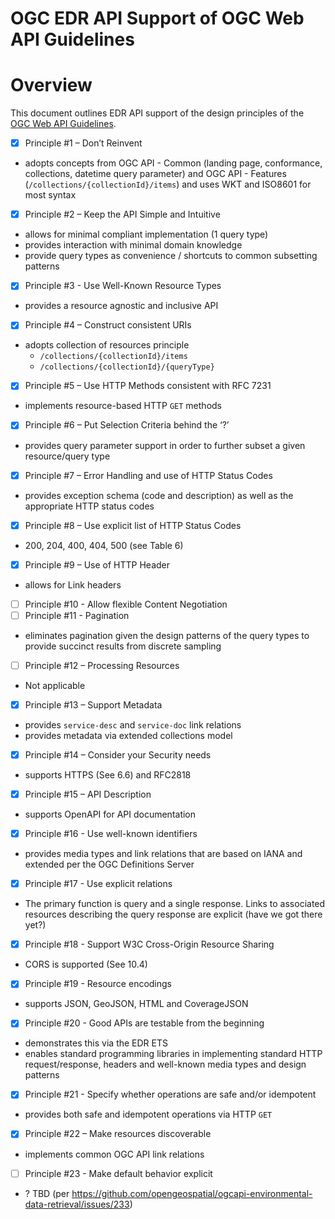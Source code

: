 # OGC EDR API Support of OGC Web API Guidelines

# Overview

This document outlines EDR API support of the design principles of the [OGC Web API Guidelines](https://github.com/opengeospatial/OGC-Web-API-Guidelines).

- [x]  Principle #1 – Don’t Reinvent
  - adopts concepts from OGC API - Common (landing page, conformance, collections, datetime query parameter) and OGC API - Features (`/collections/{collectionId}/items`) and uses WKT and ISO8601 for most syntax
- [x]  Principle #2 – Keep the API Simple and Intuitive
  - allows for minimal compliant implementation (1 query type)
  - provides interaction with minimal domain knowledge
  - provide query types as convenience / shortcuts to common subsetting patterns
- [x]  Principle #3 - Use Well-Known Resource Types
  - provides a resource agnostic and inclusive API
- [x]  Principle #4 – Construct consistent URIs
  - adopts collection of resources principle
    - `/collections/{collectionId}/items`
    - `/collections/{collectionId}/{queryType}`
- [x]  Principle #5 – Use HTTP Methods consistent with RFC 7231
  - implements resource-based HTTP `GET` methods
- [x]  Principle #6 – Put Selection Criteria behind the ‘?’
  - provides query parameter support in order to further subset a given resource/query type
- [x]  Principle #7 – Error Handling and use of HTTP Status Codes
  - provides exception schema (code and description) as well as the appropriate HTTP status codes
- [x]  Principle #8 – Use explicit list of HTTP Status Codes
  - 200, 204, 400, 404, 500 (see Table 6)
- [x]  Principle #9 – Use of HTTP Header
  - allows for Link headers
- [ ]  Principle #10 - Allow flexible Content Negotiation
- [ ]  Principle #11 - Pagination
  - eliminates pagination given the design patterns of the query types to provide succinct results from discrete sampling
- [ ]  Principle #12 – Processing Resources
  - Not applicable
- [x]  Principle #13 – Support Metadata
  - provides `service-desc` and `service-doc` link relations
  - provides metadata via extended collections model
- [x]  Principle #14 – Consider your Security needs
  - supports HTTPS (See 6.6) and RFC2818
- [x]  Principle #15 – API Description
  - supports OpenAPI for API documentation
- [x]  Principle #16 - Use well-known identifiers
  - provides media types and link relations that are based on IANA and extended per the OGC Definitions Server
- [x]  Principle #17 - Use explicit relations
  - The primary function is query and a single response. Links to associated resources describing the query response are explicit (have we got there yet?)
- [x]  Principle #18 - Support W3C Cross-Origin Resource Sharing
  - CORS is supported (See 10.4)
- [x]  Principle #19 - Resource encodings
  - supports JSON, GeoJSON, HTML and CoverageJSON
- [x]  Principle #20 - Good APIs are testable from the beginning
  - demonstrates this via the EDR ETS
  - enables standard programming libraries in implementing standard HTTP request/response, headers and well-known media types and design patterns
- [x]  Principle #21 - Specify whether operations are safe and/or idempotent
  - provides both safe and idempotent operations via HTTP `GET`
- [x]  Principle #22 – Make resources discoverable
  - implements common OGC API link relations
- [ ]  Principle #23 - Make default behavior explicit
  - ? TBD (per https://github.com/opengeospatial/ogcapi-environmental-data-retrieval/issues/233)
